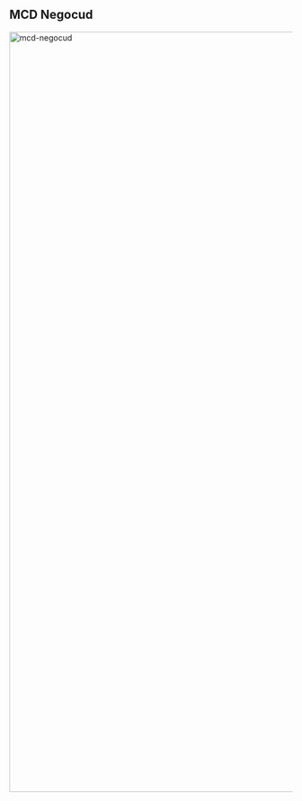 ## MCD Negocud
<img width="1350" alt="mcd-negocud" src="https://github.com/user-attachments/assets/882a4065-325e-4469-961b-9fbc5bfcb0ad" />
